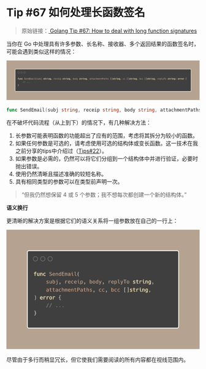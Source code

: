 # Tip #67 如何处理长函数签名

>  原始链接：[ Golang Tip #67: How to deal with long function signatures](https://twitter.com/func25/status/1775910818116411508)
>

当你在 Go 中处理具有许多参数、长名称、接收器、多个返回结果的函数签名时，可能会遇到类似这样的情况：

![](./images/067/001.png)

```go
func SendEmail(subj string, receip string, body string, attachmentPaths []string, cc []string, bcc []string, replyTo string) error
```

在不破坏代码流程（从上到下）的情况下，有几种解决方法：

1. 长参数可能表明函数的功能超出了应有的范围，考虑将其拆分为较小的函数。
2. 如果任何参数是可选的，请考虑使用可选的结构体或变长函数。这一技术在我之前分享的tips中介绍过（[Tips#22](https://twitter.com/func25/status/1758435261183353308)）。
3. 如果参数是必需的，仍然可以将它们分组到一个结构体中并进行验证，必要时抛出错误。
4. 使用仍然清晰且描述准确的较短名称。
5. 具有相同类型的参数可以在类型前声明一次。

> “但我仍然想保留 4 或 5 个参数；我不想每次都创建一个新的结构体。”

**语义换行**

更清晰的解决方案是根据它们的语义关系将一组参数放在自己的一行上：

![](./images/067/002.png)

尽管由于多行而稍显冗长，但它使我们需要阅读的所有内容都在视线范围内。
